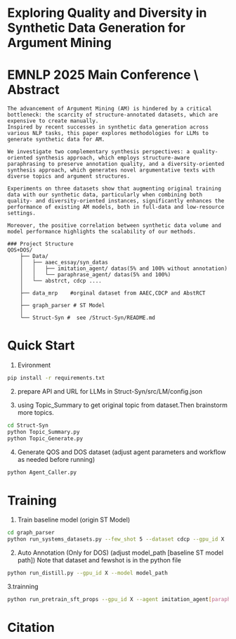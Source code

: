 Exploring Quality and Diversity in Synthetic Data Generation for Argument Mining
======================
EMNLP 2025 Main Conference \\
Abstract
===
```text
The advancement of Argument Mining (AM) is hindered by a critical bottleneck: the scarcity of structure-annotated datasets, which are expensive to create manually. 
Inspired by recent successes in synthetic data generation across various NLP tasks, this paper explores methodologies for LLMs to generate synthetic data for AM.

We investigate two complementary synthesis perspectives: a quality-oriented synthesis approach, which employs structure-aware paraphrasing to preserve annotation quality, and a diversity-oriented synthesis approach, which generates novel argumentative texts with diverse topics and argument structures.

Experiments on three datasets show that augmenting original training data with our synthetic data, particularly when combining both quality- and diversity-oriented instances, significantly enhances the performance of existing AM models, both in full-data and low-resource settings.

Moreover, the positive correlation between synthetic data volume and model performance highlights the scalability of our methods.

```
```text
### Project Structure
QOS+DOS/
    ├── Data/
    │   ├── aaec_essay/syn_datas
    │   │   ├── imitation_agent/ datas(5% and 100% without annotation)
    │   │   └── paraphrase_agent/ datas(5% and 100%)
    │   └── abstrct, cdcp ....
    │           
    ├── data_mrp    #orginal dataset from AAEC,CDCP and AbstRCT 
    │
    ├── graph_parser # ST Model
    │
    └── Struct-Syn #  see /Struct-Syn/README.md
```
Quick Start 
==
1. Evironment 
```bash
pip install -r requirements.txt
```
2. prepare API and URL for LLMs in Struct-Syn/src/LM/config.json

3. using Topic_Summary to get original topic from dataset.Then brainstorm more topics.
```bash
cd Struct-Syn
python Topic_Summary.py
python Topic_Generate.py
```
4. Generate QOS and DOS dataset (adjust agent parameters and workflow as needed before running)
```bash
python Agent_Caller.py
```

Training
 ===
 
 1. Train baseline model (origin ST Model)
```bash
cd graph_parser
python run_systems_datasets.py --few_shot 5 --dataset cdcp --gpu_id X
```
 2. Auto Annotation (Only for DOS)
 (adjust model_path [baseline ST model path]) 
  Note that dataset and fewshot is in the python file
```bash
python run_distill.py --gpu_id X --model model_path
```

 3.trainning
```bash
python run_pretrain_sft_props --gpu_id X --agent imitation_agent[paraphrase_agent] --dataset cdcp --few_shot 5 
```



Citation
==
```bash

```